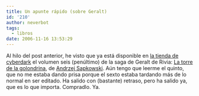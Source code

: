 ```yaml
---
title: Un apunte rápido (sobre Geralt)
id: '210'
author: neverbot
tags:
  - libros
date: 2006-11-16 13:53:29
---
```


Al hilo del post anterior, he visto que ya está disponible en [la tienda de cyberdark](http://tienda.cyberdark.net/) el volumen seis (penúltimo) de la saga de Geralt de Rivia: [La torre de la golondrina](http://tienda.cyberdark.net/la-torre-de-la-golondrina-la-saga-de-geralt-de-rivia-6-n10228.html), de [Andrzej Sapkowski](http://en.wikipedia.org/wiki/Andrzej_Sapkowski). Aún tengo que leerme el quinto, que no me estaba dando prisa porque el sexto estaba tardando más de lo normal en ser editado. Ha salido con (bastante) retraso, pero ha salido ya, que es lo que importa. Compradlo. Ya.
